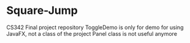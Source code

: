 # Square-Jump
CS342 Final project repository 
ToggleDemo is only for demo for using JavaFX, not a class of the project
Panel class is not useful anymore
